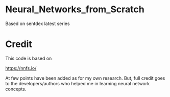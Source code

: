 # Neural_Networks_from_Scratch
Based on sentdex latest series

# Credit

This code is based on

https://nnfs.io/

At few points have been added as for my own research. But, full credit goes to the developers/authors who helped me in learning neural network concepts.
